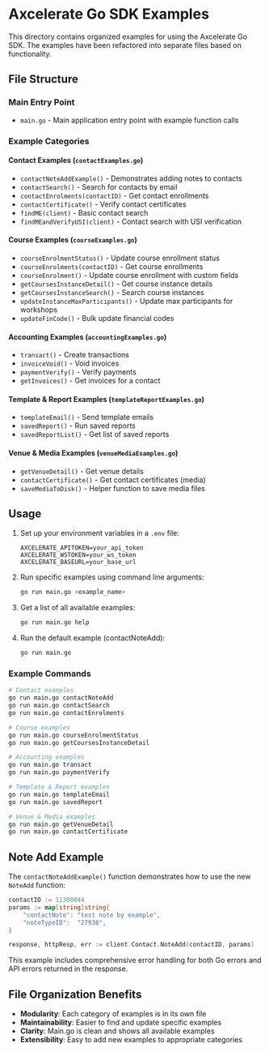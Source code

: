 # Axcelerate Go SDK Examples

This directory contains organized examples for using the Axcelerate Go SDK. The examples have been refactored into separate files based on functionality.

## File Structure

### Main Entry Point

- `main.go` - Main application entry point with example function calls

### Example Categories

#### Contact Examples (`contactExamples.go`)

- `contactNoteAddExample()` - Demonstrates adding notes to contacts
- `contactSearch()` - Search for contacts by email
- `contactEnrolments(contactID)` - Get contact enrollments
- `contactCertificate()` - Verify contact certificates
- `findME(client)` - Basic contact search
- `findMEandVerifyUSI(client)` - Contact search with USI verification

#### Course Examples (`courseExamples.go`)

- `courseEnrolmentStatus()` - Update course enrollment status
- `courseEnrolments(contactID)` - Get course enrollments
- `courseEnrolment()` - Update course enrollment with custom fields
- `getCoursesInstanceDetail()` - Get course instance details
- `getCoursesInstanceSearch()` - Search course instances
- `updateInstanceMaxParticipants()` - Update max participants for workshops
- `updateFinCode()` - Bulk update financial codes

#### Accounting Examples (`accountingExamples.go`)

- `transact()` - Create transactions
- `invoiceVoid()` - Void invoices
- `paymentVerify()` - Verify payments
- `getInvoices()` - Get invoices for a contact

#### Template & Report Examples (`templateReportExamples.go`)

- `templateEmail()` - Send template emails
- `savedReport()` - Run saved reports
- `savedReportList()` - Get list of saved reports

#### Venue & Media Examples (`venueMediaExamples.go`)

- `getVenueDetail()` - Get venue details
- `contactCertificate()` - Get contact certificates (media)
- `saveMediaToDisk()` - Helper function to save media files

## Usage

1. Set up your environment variables in a `.env` file:

   ```
   AXCELERATE_APITOKEN=your_api_token
   AXCELERATE_WSTOKEN=your_ws_token
   AXCELERATE_BASEURL=your_base_url
   ```

2. Run specific examples using command line arguments:

   ```bash
   go run main.go <example_name>
   ```

3. Get a list of all available examples:

   ```bash
   go run main.go help
   ```

4. Run the default example (contactNoteAdd):
   ```bash
   go run main.go
   ```

### Example Commands

```bash
# Contact examples
go run main.go contactNoteAdd
go run main.go contactSearch
go run main.go contactEnrolments

# Course examples
go run main.go courseEnrolmentStatus
go run main.go getCoursesInstanceDetail

# Accounting examples
go run main.go transact
go run main.go paymentVerify

# Template & Report examples
go run main.go templateEmail
go run main.go savedReport

# Venue & Media examples
go run main.go getVenueDetail
go run main.go contactCertificate
```

## Note Add Example

The `contactNoteAddExample()` function demonstrates how to use the new `NoteAdd` function:

```go
contactID := 11300044
params := map[string]string{
    "contactNote": "test note by example",
    "noteTypeID":  "27938",
}

response, httpResp, err := client.Contact.NoteAdd(contactID, params)
```

This example includes comprehensive error handling for both Go errors and API errors returned in the response.

## File Organization Benefits

- **Modularity**: Each category of examples is in its own file
- **Maintainability**: Easier to find and update specific examples
- **Clarity**: Main.go is clean and shows all available examples
- **Extensibility**: Easy to add new examples to appropriate categories
